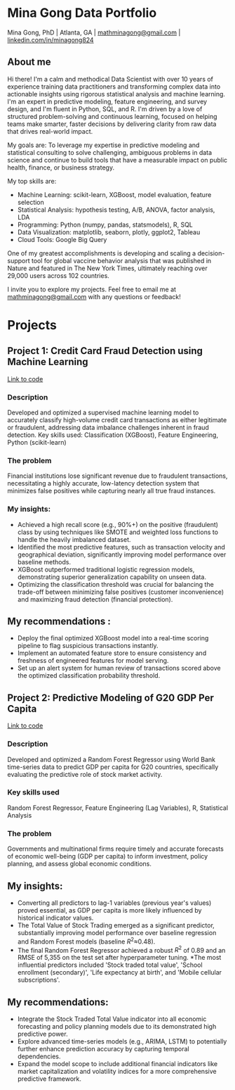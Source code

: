 # Mina Gong Data Portfolio
Mina Gong, PhD | Atlanta, GA | mathminagong@gmail.com | [linkedin.com/in/minagong824](https://linkedin.com/in/minagong824)

## About me
Hi there! I'm a calm and methodical Data Scientist with over 10 years of experience training data practitioners and transforming complex data into actionable insights using rigorous statistical analysis and machine learning. I'm an expert in predictive modeling, feature engineering, and survey design, and I'm fluent in Python, SQL, and R. I'm driven by a love of structured problem-solving and continuous learning, focused on helping teams make smarter, faster decisions by delivering clarity from raw data that drives real-world impact.

My goals are: To leverage my expertise in predictive modeling and statistical consulting to solve challenging, ambiguous problems in data science and continue to build tools that have a measurable impact on public health, finance, or business strategy.

My top skills are:

* Machine Learning: scikit-learn, XGBoost, model evaluation, feature selection
* Statistical Analysis: hypothesis testing, A/B, ANOVA, factor analysis, LDA
* Programming: Python (numpy, pandas, statsmodels), R, SQL
* Data Visualization: matplotlib, seaborn, plotly, ggplot2, Tableau
* Cloud Tools: Google Big Query

One of my greatest accomplishments is developing and scaling a decision-support tool for global vaccine behavior analysis that was published in Nature and featured in The New York Times, ultimately reaching over 29,000 users across 102 countries.

I invite you to explore my projects. Feel free to email me at mathminagong@gmail.com with any questions or feedback!

# Projects
## Project 1: Credit Card Fraud Detection using Machine Learning 
[Link to code](https://github.com/MinaGong/fraud_detection/)

### Description
Developed and optimized a supervised machine learning model to accurately classify high-volume credit card transactions as either legitimate or fraudulent, addressing data imbalance challenges inherent in fraud detection.
Key skills used: Classification (XGBoost), Feature Engineering, Python (scikit-learn)

### The problem
Financial institutions lose significant revenue due to fraudulent transactions, necessitating a highly accurate, low-latency detection system that minimizes false positives while capturing nearly all true fraud instances.

### My insights:
* Achieved a high recall score (e.g., 90%+) on the positive (fraudulent) class by using techniques like SMOTE and weighted loss functions to handle the heavily imbalanced dataset.
* Identified the most predictive features, such as transaction velocity and geographical deviation, significantly improving model performance over baseline methods.
* XGBoost outperformed traditional logistic regression models, demonstrating superior generalization capability on unseen data.
* Optimizing the classification threshold was crucial for balancing the trade-off between minimizing false positives (customer inconvenience) and maximizing fraud detection (financial protection).

## My recommendations :
* Deploy the final optimized XGBoost model into a real-time scoring pipeline to flag suspicious transactions instantly.
* Implement an automated feature store to ensure consistency and freshness of engineered features for model serving.
* Set up an alert system for human review of transactions scored above the optimized classification probability threshold.


## Project 2: Predictive Modeling of G20 GDP Per Capita
[Link to code](https://github.com/MinaGong/gdp_prediction)
### Description
Developed and optimized a Random Forest Regressor using World Bank time-series data to predict GDP per capita for G20 countries, specifically evaluating the predictive role of stock market activity.
### Key skills used
Random Forest Regressor, Feature Engineering (Lag Variables), R, Statistical Analysis

### The problem
Governments and multinational firms require timely and accurate forecasts of economic well-being (GDP per capita) to inform investment, policy planning, and assess global economic conditions.

## My insights:
* Converting all predictors to lag-1 variables (previous year's values) proved essential, as GDP per capita is more likely influenced by historical indicator values.
* The Total Value of Stock Trading emerged as a significant predictor, substantially improving model performance over baseline regression and Random Forest models (baseline $R 
^2$≈0.48).
* The final Random Forest Regressor achieved a robust $R^2$ of 0.89 and an RMSE of 5,355 on the test set after hyperparameter tuning.
*The most influential predictors included 'Stock traded total value', 'School enrollment (secondary)', 'Life expectancy at birth', and 'Mobile cellular subscriptions'.

## My recommendations:
* Integrate the Stock Traded Total Value indicator into all economic forecasting and policy planning models due to its demonstrated high predictive power.
* Explore advanced time-series models (e.g., ARIMA, LSTM) to potentially further enhance prediction accuracy by capturing temporal dependencies.
* Expand the model scope to include additional financial indicators like market capitalization and volatility indices for a more comprehensive predictive framework.
